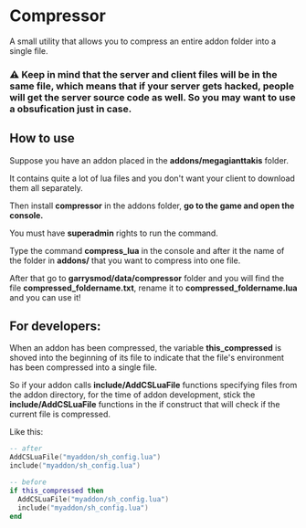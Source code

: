 # Compressor
A small utility that allows you to compress an entire addon folder into a single file.

<h3>⚠️ Keep in mind that the server and client files will be in the same file, which means that if your server gets hacked, people will get the server source code as well. So you may want to use a obsufication just in case.</h3>

## How to use
Suppose you have an addon placed in the **addons/megagianttakis** folder.

It contains quite a lot of lua files and you don't want your client to download them all separately.

Then install **compressor** in the addons folder, **go to the game and open the console.**

You must have **superadmin** rights to run the command.

Type the command **compress_lua** in the console and after it the name of the folder in **addons/** that you want to compress into one file.

After that go to **garrysmod/data/compressor** folder and you will find the file **compressed_foldername.txt**, rename it to **compressed_foldername.lua** and you can use it!

## For developers:
When an addon has been compressed, the variable **this_compressed** is shoved into the beginning of its file to indicate that the file's environment has been compressed into a single file.

So if your addon calls **include/AddCSLuaFile** functions specifying files from the addon directory, for the time of addon development, stick the **include/AddCSLuaFile** functions in the if construct that will check if the current file is compressed.

Like this:

```lua
-- after
AddCSLuaFile("myaddon/sh_config.lua")
include("myaddon/sh_config.lua")

-- before
if this_compressed then
  AddCSLuaFile("myaddon/sh_config.lua")
  include("myaddon/sh_config.lua")
end
```
